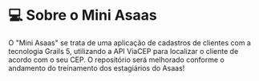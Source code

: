 # 💻 Sobre o Mini Asaas

O "Mini Asaas" se trata de uma aplicação de cadastros de clientes com a tecnologia Grails 5, utilizando a API ViaCEP para localizar o cliente de acordo com o seu CEP.
O repositório será melhorado conforme o andamento do treinamento dos estagiários do Asaas!
